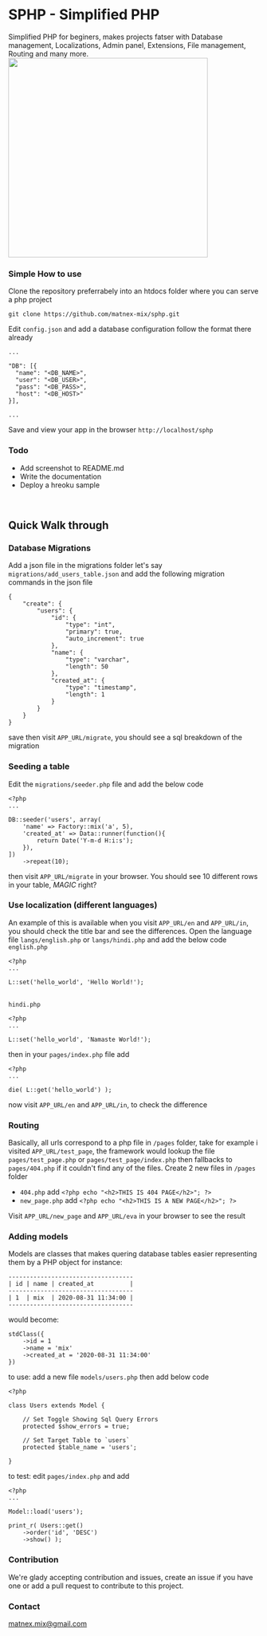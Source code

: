 # SPHP - Simplified PHP
Simplified PHP for beginers, makes projects fatser with Database management, Localizations, Admin panel, Extensions, File management, Routing and many more.
<img src="" height="400" />

### Simple How to use
Clone the repository preferrabely into an htdocs folder where you can serve a php project
```
git clone https://github.com/matnex-mix/sphp.git
```
Edit `config.json` and add a database configuration follow the format there already
```
...

"DB": [{
  "name": "<DB_NAME>",
  "user": "<DB_USER>",
  "pass": "<DB_PASS>",
  "host": "<DB_HOST>"
}],

...
```
Save and view your app in the browser `http://localhost/sphp`

### Todo
- Add screenshot to README.md
- Write the documentation
- Deploy a hreoku sample

<br/>

## Quick Walk through

### Database Migrations
Add a json file in the migrations folder let's say `migrations/add_users_table.json` and add the following migration commands in the json file
```
{
	"create": {
		"users": {
			"id": {
				"type": "int",
				"primary": true,
				"auto_increment": true
			},
			"name": {
				"type": "varchar",
				"length": 50
			},
			"created_at": {
				"type": "timestamp",
				"length": 1
			}
		}
	}
}
```
save then visit `APP_URL/migrate`, you should see a sql breakdown of the migration

### Seeding a table
Edit the `migrations/seeder.php` file and add the below code
```
<?php
...

DB::seeder('users', array(
	'name' => Factory::mix('a', 5),
	'created_at' => Data::runner(function(){
		return Date('Y-m-d H:i:s');
	}),
])
	->repeat(10);
```
then visit `APP_URL/migrate` in your browser. You should see 10 different rows in your table, *MAGIC* right?

### Use localization (different languages)
An example of this is available when you visit `APP_URL/en` and `APP_URL/in`, you should check the title bar and see the differences. Open the language file `langs/english.php` or `langs/hindi.php` and add the below code
<br/>`english.php`
```
<?php
...

L::set('hello_world', 'Hello World!');
```

<br/>`hindi.php`
```
<?php
...

L::set('hello_world', 'Namaste World!');
```

then in your `pages/index.php` file add
```
<?php
...

die( L::get('hello_world') );
```
now visit `APP_URL/en` and `APP_URL/in`, to check the difference

### Routing
Basically, all urls correspond to a php file in `/pages` folder, take for example i visited `APP_URL/test_page`, the framework would lookup the file `pages/test_page.php` or `pages/test_page/index.php` then fallbacks to `pages/404.php` if it couldn't find any of the files. Create 2 new files in `/pages` folder
- `404.php` add `<?php echo "<h2>THIS IS 404 PAGE</h2>"; ?>`
- `new_page.php` add `<?php echo "<h2>THIS IS A NEW PAGE</h2>"; ?>`

Visit `APP_URL/new_page` and `APP_URL/eva` in your browser to see the result

### Adding models
Models are classes that makes quering database tables easier representing them by a PHP object for instance:
```
-----------------------------------
| id | name | created_at          |
-----------------------------------
| 1  | mix  | 2020-08-31 11:34:00 |
-----------------------------------
```
would become:
```
stdClass({
	->id = 1
	->name = 'mix'
	->created_at = '2020-08-31 11:34:00'
})
```
to use: add a new file `models/users.php` then add below code
```
<?php

class Users extends Model {

	// Set Toggle Showing Sql Query Errors
	protected $show_errors = true;

	// Set Target Table to `users`
	protected $table_name = 'users';

}
```
to test: edit `pages/index.php` and add
```
<?php
...

Model::load('users');

print_r( Users::get()
	->order('id', 'DESC')
	->show() );
```

### Contribution
We're glady accepting contribution and issues, create an issue if you have one or add a pull request to contribute to this project.

### Contact
matnex.mix@gmail.com